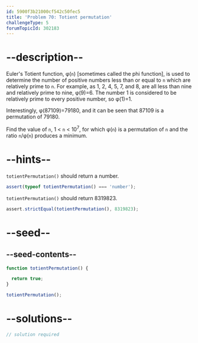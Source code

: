 ```yaml
---
id: 5900f3b21000cf542c50fec5
title: 'Problem 70: Totient permutation'
challengeType: 5
forumTopicId: 302183
---
```


# --description--

Euler's Totient function, φ(`n`) \[sometimes called the phi function], is used to determine the number of positive numbers less than or equal to `n` which are relatively prime to `n`. For example, as 1, 2, 4, 5, 7, and 8, are all less than nine and relatively prime to nine, φ(9)=6. The number 1 is considered to be relatively prime to every positive number, so φ(1)=1.

Interestingly, φ(87109)=79180, and it can be seen that 87109 is a permutation of 79180.

Find the value of `n`, 1 &lt; `n` &lt; 10<sup>7</sup>, for which φ(`n`) is a permutation of `n` and the ratio `n`/φ(`n`) produces a minimum.

# --hints--

`totientPermutation()` should return a number.

```js
assert(typeof totientPermutation() === 'number');
```

`totientPermutation()` should return 8319823.

```js
assert.strictEqual(totientPermutation(), 8319823);
```

# --seed--

## --seed-contents--

```js
function totientPermutation() {

  return true;
}

totientPermutation();
```

# --solutions--

```js
// solution required
```
